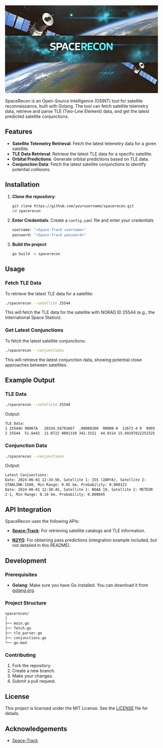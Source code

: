 ![SpaceRecon Logo](/assets/spacerecon-logo.png)

SpaceRecon is an Open-Source Intelligence (OSINT) tool for satellite reconnaissance, built with Golang. The tool can fetch satellite telemetry data, retrieve and parse TLE (Two-Line Element) data, and get the latest predicted satellite conjunctions.

## Features

- **Satellite Telemetry Retrieval**: Fetch the latest telemetry data for a given satellite.
- **TLE Data Retrieval**: Retrieve the latest TLE data for a specific satellite.
- **Orbital Predictions**: Generate orbital predictions based on TLE data.
- **Conjunction Data**: Fetch the latest satellite conjunctions to identify potential collisions.

## Installation

1. **Clone the repository**:

    ```sh
    git clone https://github.com/yourusername/spacerecon.git
    cd spacerecon
    ```

2. **Enter Credentials**:
    Create a `config.yaml` file and enter your credentials

    ```sh
    username: "<Space-Track username>"
    password: "<Space-Track password>"
    ```

3. **Build the project**:

    ```sh
    go build -o spacerecon
    ```

## Usage

### Fetch TLE Data

To retrieve the latest TLE data for a satellite:

```sh
./spacerecon --satellite 25544
```

This will fetch the TLE data for the satellite with NORAD ID 25544 (e.g., the International Space Station).

### Get Latest Conjunctions

To fetch the latest satellite conjunctions:

```sh
./spacerecon --conjunctions
```

This will retrieve the latest conjunction data, showing potential close approaches between satellites.

## Example Output

### TLE Data

```sh
./spacerecon --satellite 25544
```

Output:

```
TLE Data:
1 25544U 98067A   20334.54791667  .00000260  00000-0  12672-4 0  9993
2 25544  51.6442  21.0722 0001310 342.3151  44.0314 15.49197822253325
```

### Conjunction Data

```sh
./spacerecon --conjunctions
```

Output:

```
Latest Conjunctions:
Date: 2024-06-01 12:34:56, Satellite 1: ISS (ZARYA), Satellite 2: STARLINK-1500, Min Range: 0.05 km, Probability: 0.000123
Date: 2024-06-01 12:30:45, Satellite 1: NOAA 19, Satellite 2: METEOR 2-1, Min Range: 0.10 km, Probability: 0.000045
```

## API Integration

SpaceRecon uses the following APIs:

- **[Space-Track](https://www.space-track.org/)**: For retrieving satellite catalogs and TLE information.

- **[N2YO](https://www.n2yo.com/)**: For obtaining pass predictions (integration example included, but not detailed in this README).

## Development

### Prerequisites

- **Golang**: Make sure you have Go installed. You can download it from [golang.org](https://golang.org/dl/).

### Project Structure

```
spacerecon/
│
├── main.go
├── fetch.go
├── tle_parser.go
├── conjunctions.go
└── go.mod
```

### Contributing

1. Fork the repository.
2. Create a new branch.
3. Make your changes.
4. Submit a pull request.

## License

This project is licensed under the MIT License. See the [LICENSE](LICENSE) file for details.

## Acknowledgements

- [Space-Track](https://www.space-track.org/)
